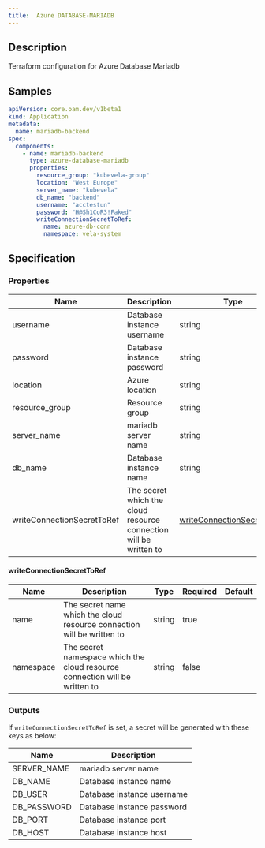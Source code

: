 ```yaml
---
title:  Azure DATABASE-MARIADB
---
```


## Description

Terraform configuration for Azure Database Mariadb

## Samples

```yaml
apiVersion: core.oam.dev/v1beta1
kind: Application
metadata:
  name: mariadb-backend
spec:
  components:
    - name: mariadb-backend
      type: azure-database-mariadb
      properties:
        resource_group: "kubevela-group"
        location: "West Europe"
        server_name: "kubevela"
        db_name: "backend"
        username: "acctestun"
        password: "H@Sh1CoR3!Faked"
        writeConnectionSecretToRef:
          name: azure-db-conn
          namespace: vela-system
```

## Specification


### Properties

 Name | Description | Type | Required | Default 
 ------------ | ------------- | ------------- | ------------- | ------------- 
 username | Database instance username | string | false |  
 password | Database instance password | string | false |  
 location | Azure location | string | false |  
 resource_group | Resource group | string | false |  
 server_name | mariadb server name | string | false |  
 db_name | Database instance name | string | false |  
 writeConnectionSecretToRef | The secret which the cloud resource connection will be written to | [writeConnectionSecretToRef](#writeConnectionSecretToRef) | false |  


#### writeConnectionSecretToRef

 Name | Description | Type | Required | Default 
 ------------ | ------------- | ------------- | ------------- | ------------- 
 name | The secret name which the cloud resource connection will be written to | string | true |  
 namespace | The secret namespace which the cloud resource connection will be written to | string | false |  


### Outputs

If `writeConnectionSecretToRef` is set, a secret will be generated with these keys as below:

 Name | Description 
 ------------ | ------------- 
 SERVER_NAME | mariadb server name
 DB_NAME | Database instance name
 DB_USER | Database instance username
 DB_PASSWORD | Database instance password
 DB_PORT | Database instance port
 DB_HOST | Database instance host
